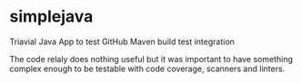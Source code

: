 # simplejava

Triavial Java App to test GitHub Maven build test integration 

The code relaly does nothing useful but it was important to have something complex enough to be testable with code coverage, scanners and linters.
